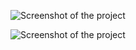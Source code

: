 ![Screenshot of the project](https://github.com/nanthankaran/html-task-management/blob/master/Screenshot%202023-10-08%20152310.png)

![Screenshot of the project](https://github.com/nanthankaran/html-task-management/blob/master/Screenshot%202023-10-08%20152342.png)

